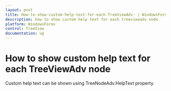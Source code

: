 ```yaml
---
layout: post
title: How-to-show-custom-help-text-for-each-TreeViewAdv- | WindowsForms | Syncfusion
description: how to show custom help text for each treeviewadv node
platform: WindowsForms
control: TreeView 
documentation: ug
---
```


# How to show custom help text for each TreeViewAdv node

Custom help text can be shown using TreeNodeAdv.HelpText property.

